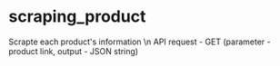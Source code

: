 # scraping_product

Scrapte each product's information \n
API request - GET (parameter - product link, output - JSON string) 
